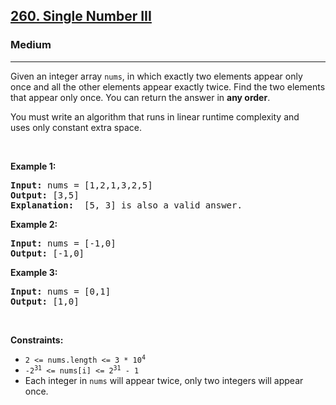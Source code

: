 <h2><a href="https://leetcode.com/problems/single-number-iii/">260. Single Number III</a></h2><h3>Medium</h3><hr><div style="user-select: auto;" data-read-aloud-multi-block="true"><p style="user-select: auto;">Given an integer array <code style="user-select: auto;">nums</code>, in which exactly two elements appear only once and all the other elements appear exactly twice. Find the two elements that appear only once. You can return the answer in <strong style="user-select: auto;">any order</strong>.</p>

<p style="user-select: auto;">You must write an&nbsp;algorithm that runs in linear runtime complexity and uses&nbsp;only constant extra space.</p>

<p style="user-select: auto;">&nbsp;</p>
<p style="user-select: auto;"><strong style="user-select: auto;">Example 1:</strong></p>

<pre style="user-select: auto;"><strong style="user-select: auto;">Input:</strong> nums = [1,2,1,3,2,5]
<strong style="user-select: auto;">Output:</strong> [3,5]
<strong style="user-select: auto;">Explanation: </strong> [5, 3] is also a valid answer.
</pre>

<p style="user-select: auto;"><strong style="user-select: auto;">Example 2:</strong></p>

<pre style="user-select: auto;"><strong style="user-select: auto;">Input:</strong> nums = [-1,0]
<strong style="user-select: auto;">Output:</strong> [-1,0]
</pre>

<p style="user-select: auto;"><strong style="user-select: auto;">Example 3:</strong></p>

<pre style="user-select: auto;"><strong style="user-select: auto;">Input:</strong> nums = [0,1]
<strong style="user-select: auto;">Output:</strong> [1,0]
</pre>

<p style="user-select: auto;">&nbsp;</p>
<p style="user-select: auto;"><strong style="user-select: auto;">Constraints:</strong></p>

<ul style="user-select: auto;">
	<li style="user-select: auto;"><code style="user-select: auto;">2 &lt;= nums.length &lt;= 3 * 10<sup style="user-select: auto;">4</sup></code></li>
	<li style="user-select: auto;"><code style="user-select: auto;">-2<sup style="user-select: auto;">31</sup> &lt;= nums[i] &lt;= 2<sup style="user-select: auto;">31</sup> - 1</code></li>
	<li style="user-select: auto;">Each integer in <code style="user-select: auto;">nums</code> will appear twice, only two integers will appear once.</li>
</ul>
</div>